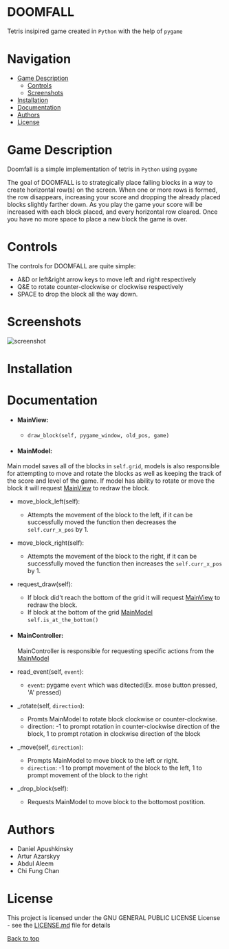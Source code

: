 # DOOMFALL

Tetris insipired game created in `Python` with the help of `pygame`


# Navigation
- [Game Description](https://github.com/ArturAzarskyy/DOOMFALL#Game-Description)
  - [Controls](https://github.com/ArturAzarskyy/DOOMFALL#Controls)
  - [Screenshots](https://github.com/ArturAzarskyy/DOOMFALL#Screenshots)
- [Installation](https://github.com/ArturAzarskyy/DOOMFALL#Installation)
- [Documentation](https://github.com/ArturAzarskyy/DOOMFALL#Documentation)
- [Authors](https://github.com/ArturAzarskyy/DOOMFALL#Authors)
- [License](https://github.com/ArturAzarskyy/DOOMFALL#License)

# Game Description

Doomfall is a simple implementation of tetris in `Python` using `pygame`

The goal of DOOMFALL is to strategically place falling blocks in a way to create horizontal row(s) on the screen. When one or more rows is formed, the row disappears, increasing your score and dropping the already placed blocks slightly farther down. As you play the game your score will be increased with each block placed, and every horizontal row cleared. Once you have no more space to place a new block the game is over.

# Controls
The controls for DOOMFALL are quite simple:

- A&D or left&right arrow keys to move left and right respectively
- Q&E to rotate counter-clockwise or clockwise respectively
- SPACE to drop the block all the way down.

# Screenshots
![screenshot](https://i.imgur.com/lzZci0g.png)


# Installation

# Documentation
- #### MainView:
   - `draw_block(self, pygame_window, old_pos, game)`
- #### MainModel:
 Main model saves all of the blocks in `self.grid`, models is also responsible for attempting to move and rotate the blocks as well as keeping the track of the score and level of the game. If model has ability to rotate or move the block it will request [MainView](https://github.com/ArturAzarskyy/DOOMFALL#MainView) to redraw the block.
 - move_block_left(self):
    - Attempts the movement of the block to the left, if it can be successfully moved the function then decreases the `self.curr_x_pos` by 1.
 - move_block_right(self):
   - Attempts the movement of the block to the right, if it can be successfully moved the function then increases the `self.curr_x_pos` by 1.
  - request_draw(self):
     - If block did't reach the bottom of the grid it will request  [MainView](https://github.com/ArturAzarskyy/DOOMFALL#MainView) to redraw the block.
	 - If block at the bottom of the grid [MainModel](https://github.com/ArturAzarskyy/DOOMFALL#MainModel) `self.is_at_the_bottom()`


- #### MainController:
  MainController is responsible for requesting specific actions from the [MainModel](https://github.com/ArturAzarskyy/DOOMFALL#MainModel)
 - read_event(self, `event`):
   - `event`: pygame `event` which was ditected(Ex. mose button pressed, 'A' pressed)
 - \_rotate(self, `direction`):
   - Promts MainModel to rotate block clockwise or counter-clockwise.
   - direction: -1 to prompt rotation in counter-clockwise direction of the block, 1  to prompt rotation in clockwise direction of the block
  - \_move(self, `direction`):
     - Prompts MainModel to move block to the left or right.
     - `direction`: -1 to prompt movement of the block to the left, 1 to prompt movement of the block to the right
  - \_drop_block(self):
     - Requests MainModel to move block to the bottomost postition.

# Authors
 - Daniel Apushkinsky
 - Artur Azarskyy
 - Abdul Aleem
 - Chi Fung Chan

# License
This project is licensed under the GNU GENERAL PUBLIC LICENSE License - see the [LICENSE.md](LICENSE.md) file for details

[Back to top](https://github.com/ArturAzarskyy/DOOMFALL#DOOMFALL)
